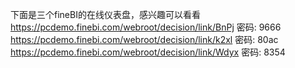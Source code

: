 下面是三个fineBI的在线仪表盘，感兴趣可以看看
https://pcdemo.finebi.com/webroot/decision/link/BnPj
密码: 9666
https://pcdemo.finebi.com/webroot/decision/link/k2xl
密码: 80ac
https://pcdemo.finebi.com/webroot/decision/link/Wdyx
密码: 8354

